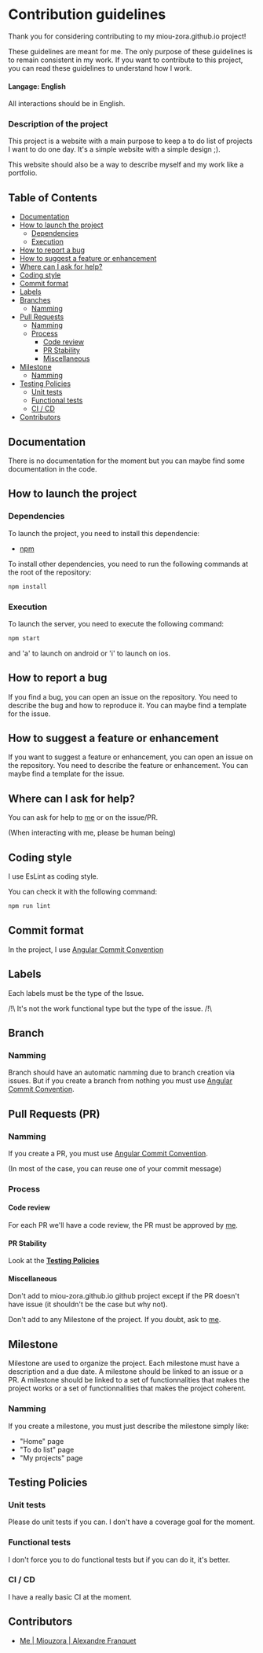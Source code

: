 # Contribution guidelines

Thank you for considering contributing to my miou-zora.github.io project!

These guidelines are meant for me. The only purpose of these guidelines is to remain consistent in my work. If you want to contribute to this project, you can read these guidelines to understand how I work.

#### Langage: English

All interactions should be in English.

### Description of the project

This project is a website with a main purpose to keep a to do list of projects I want to do one day. It's a simple website with a simple design ;).

This website should also be a way to describe myself and my work like a portfolio.

## Table of Contents

- [Documentation](#documentation)
- [How to launch the project](#how-to-launch-the-project)
  - [Dependencies](#dependencies)
  - [Execution](#execution)
- [How to report a bug](#how-to-report-a-bug)
- [How to suggest a feature or enhancement](#how-to-suggest-a-feature-or-enhancement)
- [Where can I ask for help?](#where-can-i-ask-for-help)
- [Coding style](#coding-style)
- [Commit format](#commit-format)
- [Labels](#labels)
- [Branches](#branches)
  - [Namming](#branches-namming)
- [Pull Requests](#pull-requests)
  - [Namming](#pull-requests-namming)
  - [Process](#pull-requests-process)
    - [Code review](#pull-requests-process-code-review)
    - [PR Stability](#pull-requests-process-PR-stability)
    - [Miscellaneous](#pull-requests-process-miscellaneous)
- [Milestone](#milestones)
  - [Namming](#milestones-namming)
- [Testing Policies](#testing-policies)
  - [Unit tests](#testing-policies-unit-tests)
  - [Functional tests](#testing-policies-functional-tests)
  - [CI / CD](#testing-policies-CI-CD)
- [Contributors](#contributors)

## Documentation

There is no documentation for the moment but you can maybe find some documentation in the code.

## How to launch the project

### Dependencies

To launch the project, you need to install this dependencie:
- [npm](https://docs.npmjs.com/downloading-and-installing-node-js-and-npm)

To install other dependencies, you need to run the following commands at the root of the repository:
```bash
npm install
```

### Execution

To launch the server, you need to execute the following command:

```bash
npm start
```
and 'a' to launch on android or 'i' to launch on ios.

## How to report a bug

If you find a bug, you can open an issue on the repository. You need to describe the bug and how to reproduce it. You can maybe find a template for the issue.

## How to suggest a feature or enhancement

If you want to suggest a feature or enhancement, you can open an issue on the repository. You need to describe the feature or enhancement. You can maybe find a template for the issue.

## Where can I ask for help?

You can ask for help to [me](https://github.com/Miou-zora) or on the issue/PR.

(When interacting with me, please be human being)

## Coding style

I use EsLint as coding style.

You can check it with the following command:
```bash
npm run lint
```

## Commit format

In the project, I use [Angular Commit Convention](https://www.conventionalcommits.org/en/v1.0.0-beta.4/)

## Labels

Each labels must be the type of the Issue.

/!\ It's not the work functional type but the type of the issue. /!\

## Branch

### Namming

Branch should have an automatic namming due to branch creation via issues. But if you create a branch from nothing you must use [Angular Commit Convention](https://www.conventionalcommits.org/en/v1.0.0-beta.4/).

## Pull Requests (PR)

### Namming

If you create a PR, you must use [Angular Commit Convention](https://www.conventionalcommits.org/en/v1.0.0-beta.4/).

(In most of the case, you can reuse one of your commit message)

### Process

#### Code review

For each PR we'll have a code review, the PR must be approved by [me](https://github.com/Miou-zora).

#### PR Stability

Look at the [**Testing Policies**](#testing-policies)

#### Miscellaneous

Don't add to miou-zora.github.io github project except if the PR doesn't have issue (it shouldn't be the case but why not).

Don't add to any Milestone of the project. If you doubt, ask to [me](https://github.com/Miou-zora).

## Milestone

Milestone are used to organize the project. Each milestone must have a description and a due date. A milestone should be linked to an issue or a PR. A milestone should be linked to a set of functionnalities that makes the project works or a set of functionnalities that makes the project coherent.

### Namming

If you create a milestone, you must just describe the milestone simply like:

- "Home" page
- "To do list" page
- "My projects" page

## Testing Policies

### Unit tests

Please do unit tests if you can. I don't have a coverage goal for the moment.

### Functional tests

I don't force you to do functional tests but if you can do it, it's better.

### CI / CD

I have a really basic CI at the moment.

## Contributors

 - [Me | Miouzora | Alexandre Franquet](https://github.com/Miou-zora)
